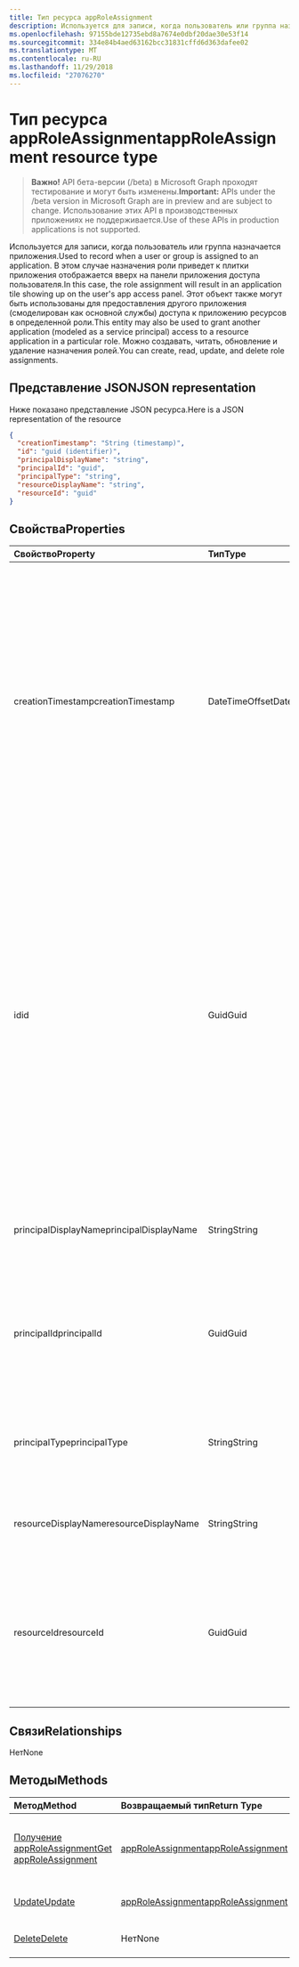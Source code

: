 ```yaml
---
title: Тип ресурса appRoleAssignment
description: Используется для записи, когда пользователь или группа назначается приложения. В этом случае назначения роли приведет к плитки приложения отображается вверх на панели приложения доступа пользователя. Этот объект также могут быть использованы для предоставления другого приложения (смоделирован как основной службы) доступа к приложению ресурсов в определенной роли. Можно создавать, читать, обновление и удаление назначения ролей.
ms.openlocfilehash: 97155bde12735ebd8a7674e0dbf20dae30e53f14
ms.sourcegitcommit: 334e84b4aed63162bcc31831cffd6d363dafee02
ms.translationtype: MT
ms.contentlocale: ru-RU
ms.lasthandoff: 11/29/2018
ms.locfileid: "27076270"
---
```

# <a name="approleassignment-resource-type"></a><span data-ttu-id="8cc90-106">Тип ресурса appRoleAssignment</span><span class="sxs-lookup"><span data-stu-id="8cc90-106">appRoleAssignment resource type</span></span>

> <span data-ttu-id="8cc90-107">**Важно!** API бета-версии (/beta) в Microsoft Graph проходят тестирование и могут быть изменены.</span><span class="sxs-lookup"><span data-stu-id="8cc90-107">**Important:** APIs under the /beta version in Microsoft Graph are in preview and are subject to change.</span></span> <span data-ttu-id="8cc90-108">Использование этих API в производственных приложениях не поддерживается.</span><span class="sxs-lookup"><span data-stu-id="8cc90-108">Use of these APIs in production applications is not supported.</span></span>

<span data-ttu-id="8cc90-109">Используется для записи, когда пользователь или группа назначается приложения.</span><span class="sxs-lookup"><span data-stu-id="8cc90-109">Used to record when a user or group is assigned to an application.</span></span> <span data-ttu-id="8cc90-110">В этом случае назначения роли приведет к плитки приложения отображается вверх на панели приложения доступа пользователя.</span><span class="sxs-lookup"><span data-stu-id="8cc90-110">In this case, the role assignment will result in an application tile showing up on the user's app access panel.</span></span> <span data-ttu-id="8cc90-111">Этот объект также могут быть использованы для предоставления другого приложения (смоделирован как основной службы) доступа к приложению ресурсов в определенной роли.</span><span class="sxs-lookup"><span data-stu-id="8cc90-111">This entity may also be used to grant another application (modeled as a service principal) access to a resource application in a particular role.</span></span> <span data-ttu-id="8cc90-112">Можно создавать, читать, обновление и удаление назначения ролей.</span><span class="sxs-lookup"><span data-stu-id="8cc90-112">You can create, read, update, and delete role assignments.</span></span>


## <a name="json-representation"></a><span data-ttu-id="8cc90-113">Представление JSON</span><span class="sxs-lookup"><span data-stu-id="8cc90-113">JSON representation</span></span>

<span data-ttu-id="8cc90-114">Ниже показано представление JSON ресурса.</span><span class="sxs-lookup"><span data-stu-id="8cc90-114">Here is a JSON representation of the resource</span></span>

<!-- {
  "blockType": "resource",
  "optionalProperties": [

  ],
  "@odata.type": "microsoft.graph.approleassignment"
}-->

```json
{
  "creationTimestamp": "String (timestamp)",
  "id": "guid (identifier)",
  "principalDisplayName": "string",
  "principalId": "guid",
  "principalType": "string",
  "resourceDisplayName": "string",
  "resourceId": "guid"
}

```
## <a name="properties"></a><span data-ttu-id="8cc90-115">Свойства</span><span class="sxs-lookup"><span data-stu-id="8cc90-115">Properties</span></span>
| <span data-ttu-id="8cc90-116">Свойство</span><span class="sxs-lookup"><span data-stu-id="8cc90-116">Property</span></span>     | <span data-ttu-id="8cc90-117">Тип</span><span class="sxs-lookup"><span data-stu-id="8cc90-117">Type</span></span>   |<span data-ttu-id="8cc90-118">Description</span><span class="sxs-lookup"><span data-stu-id="8cc90-118">Description</span></span>|
|:---------------|:--------|:----------|
|<span data-ttu-id="8cc90-119">creationTimestamp</span><span class="sxs-lookup"><span data-stu-id="8cc90-119">creationTimestamp</span></span>|<span data-ttu-id="8cc90-120">DateTimeOffset</span><span class="sxs-lookup"><span data-stu-id="8cc90-120">DateTimeOffset</span></span>|<span data-ttu-id="8cc90-121">Время создания разрешений. Тип метки времени представляет сведения даты и времени с использованием формата ISO 8601 и — это всегда в формате UTC.</span><span class="sxs-lookup"><span data-stu-id="8cc90-121">The time when the grant was created.The Timestamp type represents date and time information using ISO 8601 format and is always in UTC time.</span></span> <span data-ttu-id="8cc90-122">Например, значение полуночи 1 января 2014 г. в формате UTC выглядит так: `'2014-01-01T00:00:00Z'`.</span><span class="sxs-lookup"><span data-stu-id="8cc90-122">For example, midnight UTC on Jan 1, 2014 would look like this: `'2014-01-01T00:00:00Z'`</span></span>|
|<span data-ttu-id="8cc90-123">id</span><span class="sxs-lookup"><span data-stu-id="8cc90-123">id</span></span>|<span data-ttu-id="8cc90-124">Guid</span><span class="sxs-lookup"><span data-stu-id="8cc90-124">Guid</span></span>|<span data-ttu-id="8cc90-125">Идентификатор роли, которая была назначена субъекта.</span><span class="sxs-lookup"><span data-stu-id="8cc90-125">The role id that was assigned to the principal.</span></span>  <span data-ttu-id="8cc90-126">Эта роль должны быть объявлены с приложения ресурсов конечного **Ид_ресурса** в своем свойстве **appRoles** .</span><span class="sxs-lookup"><span data-stu-id="8cc90-126">This role must be declared by the target resource application **resourceId** in its **appRoles** property.</span></span> <span data-ttu-id="8cc90-127">Где ресурса не объявляет никаких разрешений, должен быть указан идентификатор по умолчанию (нулевое значение GUID).</span><span class="sxs-lookup"><span data-stu-id="8cc90-127">Where the resource does not declare any permissions, a default id (zero GUID) must be specified.</span></span> <span data-ttu-id="8cc90-128">Ключ.</span><span class="sxs-lookup"><span data-stu-id="8cc90-128">Key.</span></span> <span data-ttu-id="8cc90-129">Значение null не допускается.</span><span class="sxs-lookup"><span data-stu-id="8cc90-129">Not nullable.</span></span> |
|<span data-ttu-id="8cc90-130">principalDisplayName</span><span class="sxs-lookup"><span data-stu-id="8cc90-130">principalDisplayName</span></span>|<span data-ttu-id="8cc90-131">String</span><span class="sxs-lookup"><span data-stu-id="8cc90-131">String</span></span>|<span data-ttu-id="8cc90-132">Отображаемое имя субъекта, который был предоставлен доступ.</span><span class="sxs-lookup"><span data-stu-id="8cc90-132">The display name of the principal that was granted the access.</span></span>|
|<span data-ttu-id="8cc90-133">principalId</span><span class="sxs-lookup"><span data-stu-id="8cc90-133">principalId</span></span>|<span data-ttu-id="8cc90-134">Guid</span><span class="sxs-lookup"><span data-stu-id="8cc90-134">Guid</span></span>|<span data-ttu-id="8cc90-135">Уникальный идентификатор (**id**) для участника, которому предоставляется доступ.</span><span class="sxs-lookup"><span data-stu-id="8cc90-135">The unique identifier (**id**) for the principal being granted the access.</span></span> <span data-ttu-id="8cc90-136">Требуется при создании.</span><span class="sxs-lookup"><span data-stu-id="8cc90-136">Required on create.</span></span>            |
|<span data-ttu-id="8cc90-137">principalType</span><span class="sxs-lookup"><span data-stu-id="8cc90-137">principalType</span></span>|<span data-ttu-id="8cc90-138">String</span><span class="sxs-lookup"><span data-stu-id="8cc90-138">String</span></span>|<span data-ttu-id="8cc90-139">Тип субъекта.</span><span class="sxs-lookup"><span data-stu-id="8cc90-139">The type of principal.</span></span>  <span data-ttu-id="8cc90-140">Это может быть «User», «Группы» или «ServicePrincipal».</span><span class="sxs-lookup"><span data-stu-id="8cc90-140">This can either be "User", "Group" or "ServicePrincipal".</span></span>|
|<span data-ttu-id="8cc90-141">resourceDisplayName</span><span class="sxs-lookup"><span data-stu-id="8cc90-141">resourceDisplayName</span></span>|<span data-ttu-id="8cc90-142">String</span><span class="sxs-lookup"><span data-stu-id="8cc90-142">String</span></span>|<span data-ttu-id="8cc90-143">Отображаемое имя ресурса, к которому назначения.</span><span class="sxs-lookup"><span data-stu-id="8cc90-143">The display name of the resource to which the assignment was made.</span></span>|
|<span data-ttu-id="8cc90-144">resourceId</span><span class="sxs-lookup"><span data-stu-id="8cc90-144">resourceId</span></span>|<span data-ttu-id="8cc90-145">Guid</span><span class="sxs-lookup"><span data-stu-id="8cc90-145">Guid</span></span>|<span data-ttu-id="8cc90-146">Уникальный идентификатор (**id**) для целевой ресурс, для которого было выполнено назначение (участников-служб).</span><span class="sxs-lookup"><span data-stu-id="8cc90-146">The unique identifier (**id**) for the target resource (service principal) for which the assignment was made.</span></span>|

## <a name="relationships"></a><span data-ttu-id="8cc90-147">Связи</span><span class="sxs-lookup"><span data-stu-id="8cc90-147">Relationships</span></span>
<span data-ttu-id="8cc90-148">Нет</span><span class="sxs-lookup"><span data-stu-id="8cc90-148">None</span></span>


## <a name="methods"></a><span data-ttu-id="8cc90-149">Методы</span><span class="sxs-lookup"><span data-stu-id="8cc90-149">Methods</span></span>

| <span data-ttu-id="8cc90-150">Метод</span><span class="sxs-lookup"><span data-stu-id="8cc90-150">Method</span></span>           | <span data-ttu-id="8cc90-151">Возвращаемый тип</span><span class="sxs-lookup"><span data-stu-id="8cc90-151">Return Type</span></span>    |<span data-ttu-id="8cc90-152">Описание</span><span class="sxs-lookup"><span data-stu-id="8cc90-152">Description</span></span>|
|:---------------|:--------|:----------|
|[<span data-ttu-id="8cc90-153">Получение appRoleAssignment</span><span class="sxs-lookup"><span data-stu-id="8cc90-153">Get appRoleAssignment</span></span>](../api/approleassignment-get.md) | [<span data-ttu-id="8cc90-154">appRoleAssignment</span><span class="sxs-lookup"><span data-stu-id="8cc90-154">appRoleAssignment</span></span>](approleassignment.md) |<span data-ttu-id="8cc90-155">Чтение свойства и связи объекта appRoleAssignment.</span><span class="sxs-lookup"><span data-stu-id="8cc90-155">Read properties and relationships of appRoleAssignment object.</span></span>|
|[<span data-ttu-id="8cc90-156">Update</span><span class="sxs-lookup"><span data-stu-id="8cc90-156">Update</span></span>](../api/approleassignment-update.md) | [<span data-ttu-id="8cc90-157">appRoleAssignment</span><span class="sxs-lookup"><span data-stu-id="8cc90-157">appRoleAssignment</span></span>](approleassignment.md)   |<span data-ttu-id="8cc90-158">Обновление объекта appRoleAssignment.</span><span class="sxs-lookup"><span data-stu-id="8cc90-158">Update appRoleAssignment object.</span></span> |
|[<span data-ttu-id="8cc90-159">Delete</span><span class="sxs-lookup"><span data-stu-id="8cc90-159">Delete</span></span>](../api/approleassignment-delete.md) | <span data-ttu-id="8cc90-160">Нет</span><span class="sxs-lookup"><span data-stu-id="8cc90-160">None</span></span> |<span data-ttu-id="8cc90-161">Удалите объект appRoleAssignment.</span><span class="sxs-lookup"><span data-stu-id="8cc90-161">Delete appRoleAssignment object.</span></span> |

<!-- uuid: 8fcb5dbc-d5aa-4681-8e31-b001d5168d79
2015-10-25 14:57:30 UTC -->
<!-- {
  "type": "#page.annotation",
  "description": "appRoleAssignment resource",
  "keywords": "",
  "section": "documentation",
  "tocPath": ""
}-->